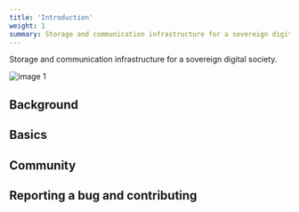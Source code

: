 ```yaml
---
title: 'Introduction'
weight: 1
summary: Storage and communication infrastructure for a sovereign digital society.
---
```


Storage and communication infrastructure for a sovereign digital society.

![image 1](/swarm-logo.jpg)


## Background

## Basics

## Community

## Reporting a bug and contributing
